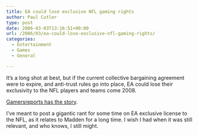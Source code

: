 ```yaml
---
title: EA could lose exclusive NFL gaming rights
author: Paul Cutler
type: post
date: 2006-03-03T13:16:51+00:00
url: /2006/03/ea-could-lose-exclusive-nfl-gaming-rights/
categories:
  - Entertainment
  - Games
  - General

---
```

It&#8217;s a long shot at best, but if the current collective bargaining agreement were to expire, and anti-trust rules go into place, EA could lose their exclusivity to the NFL players and teams come 2008.

[Gamersreports has the story][1].

I&#8217;ve meant to post a gigantic rant for some time on EA exclusive license to the NFL, as it relates to Madden for a long time. I wish I had when it was still relevant, and who knows, I still might.

 [1]: http://www.gamersreports.com/news/1574/